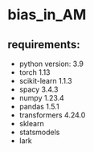 # bias_in_AM

## requirements:
* python version: 3.9
* torch 1.13
* scikit-learn 1.1.3
* spacy 3.4.3
* numpy 1.23.4
* pandas 1.5.1
* transformers 4.24.0
* sklearn
* statsmodels
* lark
